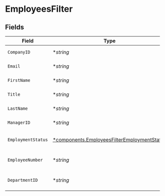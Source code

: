 # EmployeesFilter


## Fields

| Field                                                                                                     | Type                                                                                                      | Required                                                                                                  | Description                                                                                               | Example                                                                                                   |
| --------------------------------------------------------------------------------------------------------- | --------------------------------------------------------------------------------------------------------- | --------------------------------------------------------------------------------------------------------- | --------------------------------------------------------------------------------------------------------- | --------------------------------------------------------------------------------------------------------- |
| `CompanyID`                                                                                               | **string*                                                                                                 | :heavy_minus_sign:                                                                                        | Company ID to filter on                                                                                   | 1234                                                                                                      |
| `Email`                                                                                                   | **string*                                                                                                 | :heavy_minus_sign:                                                                                        | Email to filter on                                                                                        | elon@tesla.com                                                                                            |
| `FirstName`                                                                                               | **string*                                                                                                 | :heavy_minus_sign:                                                                                        | First Name to filter on                                                                                   | Elon                                                                                                      |
| `Title`                                                                                                   | **string*                                                                                                 | :heavy_minus_sign:                                                                                        | Job title to filter on                                                                                    | Manager                                                                                                   |
| `LastName`                                                                                                | **string*                                                                                                 | :heavy_minus_sign:                                                                                        | Last Name to filter on                                                                                    | Musk                                                                                                      |
| `ManagerID`                                                                                               | **string*                                                                                                 | :heavy_minus_sign:                                                                                        | Manager id to filter on                                                                                   | 1234                                                                                                      |
| `EmploymentStatus`                                                                                        | [*components.EmployeesFilterEmploymentStatus](../../models/components/employeesfilteremploymentstatus.md) | :heavy_minus_sign:                                                                                        | Employment status to filter on                                                                            | active                                                                                                    |
| `EmployeeNumber`                                                                                          | **string*                                                                                                 | :heavy_minus_sign:                                                                                        | Employee number to filter on                                                                              | 123456-AB                                                                                                 |
| `DepartmentID`                                                                                            | **string*                                                                                                 | :heavy_minus_sign:                                                                                        | ID of the department to filter on                                                                         | 1234                                                                                                      |